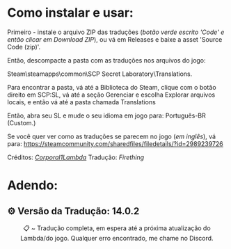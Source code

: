 # Como instalar e usar:

Primeiro - instale o arquivo ZIP das traduções (*botão verde escrito 'Code' e então clicar em Download ZIP*), ou vá em Releases e baixe a asset 'Source Code (zip)'.

Então, descompacte a pasta com as traduções nos arquivos do jogo:

Steam\steamapps\common\SCP Secret Laboratory\Translations.


Para encontrar a pasta, vá até a Biblioteca do Steam, clique com o botão direito em SCP:SL, vá até a seção Gerenciar e escolha Explorar arquivos locais, e então vá até a pasta chamada Translations

Então, abra seu SL e mude o seu idioma em jogo para: Português-BR (Custom.)


Se você quer ver como as traduções se parecem no jogo (*em inglês*), vá para: https://steamcommunity.com/sharedfiles/filedetails/?id=2989239726

Créditos: [*Corporal1Lambda*](https://github.com/Corporal1Lambda)
Tradução: *Firething*

# Adendo:
## ⚙️ Versão da Tradução: 14.0.2

<p align="center"> 
📋 ~ Tradução completa, em espera até a próxima atualização do Lambda/do jogo. Qualquer erro encontrado, me chame no Discord.
</p>
